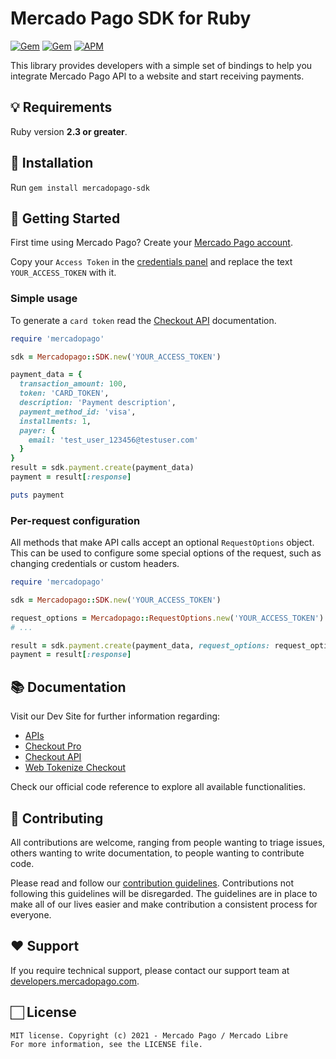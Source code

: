 # Mercado Pago SDK for Ruby

[![Gem](https://img.shields.io/gem/v/mercadopago-sdk)](https://rubygems.org/gems/mercadopago-sdk)
[![Gem](https://img.shields.io/gem/dt/mercadopago-sdk)](https://rubygems.org/gems/mercadopago-sdk)
[![APM](https://img.shields.io/apm/l/vim-mode)](https://github.com/mercadopago/sdk-ruby)

This library provides developers with a simple set of bindings to help you integrate Mercado Pago API to a website and start receiving payments.

## 💡 Requirements

Ruby version **2.3 or greater**.

## 📲 Installation 

Run ```gem install mercadopago-sdk```

## 🌟 Getting Started

First time using Mercado Pago? Create your [Mercado Pago account](https://www.mercadopago.com).

Copy your `Access Token` in the [credentials panel](https://www.mercadopago.com/developers/panel/credentials) and replace the text `YOUR_ACCESS_TOKEN` with it.

### Simple usage

To generate a `card token` read the [Checkout API](https://www.mercadopago.com/developers/en/guides/online-payments/checkout-api/introduction) documentation.

```ruby
require 'mercadopago'

sdk = Mercadopago::SDK.new('YOUR_ACCESS_TOKEN')

payment_data = {
  transaction_amount: 100,
  token: 'CARD_TOKEN',
  description: 'Payment description',
  payment_method_id: 'visa',
  installments: 1,
  payer: {
    email: 'test_user_123456@testuser.com'
  }
}
result = sdk.payment.create(payment_data)
payment = result[:response]

puts payment
```

### Per-request configuration

All methods that make API calls accept an optional `RequestOptions` object. This can be used to configure some special options of the request, such as changing credentials or custom headers.

```ruby
require 'mercadopago'

sdk = Mercadopago::SDK.new('YOUR_ACCESS_TOKEN')

request_options = Mercadopago::RequestOptions.new('YOUR_ACCESS_TOKEN')
# ...

result = sdk.payment.create(payment_data, request_options: request_options)
payment = result[:response]
```

## 📚 Documentation 

Visit our Dev Site for further information regarding:
 - [APIs](https://www.mercadopago.com/developers/en/reference)
 - [Checkout Pro](https://www.mercadopago.com/developers/en/guides/online-payments/checkout-pro/introduction)
 - [Checkout API](https://www.mercadopago.com/developers/en/guides/online-payments/checkout-api/introduction)
 - [Web Tokenize Checkout](https://www.mercadopago.com/developers/en/guides/online-payments/web-tokenize-checkout/introduction)

Check our official code reference to explore all available functionalities.

## 🤝 Contributing

All contributions are welcome, ranging from people wanting to triage issues, others wanting to write documentation, to people wanting to contribute code.

Please read and follow our [contribution guidelines](CONTRIBUTING.md). Contributions not following this guidelines will be disregarded. The guidelines are in place to make all of our lives easier and make contribution a consistent process for everyone.

## ❤️ Support

If you require technical support, please contact our support team at [developers.mercadopago.com](https://developers.mercadopago.com).

## 🏻 License

```
MIT license. Copyright (c) 2021 - Mercado Pago / Mercado Libre
For more information, see the LICENSE file.
```
